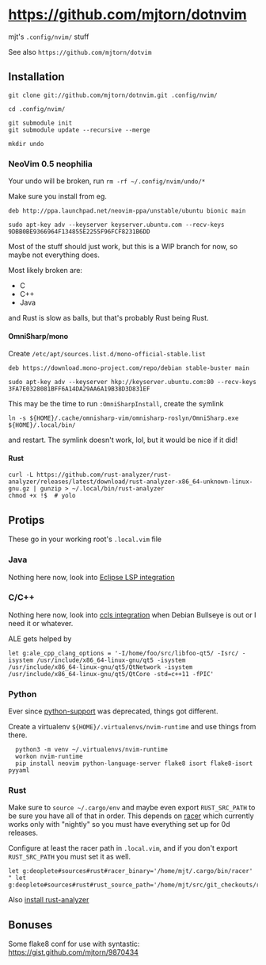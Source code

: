 # https://github.com/mjtorn/dotnvim

mjt's `.config/nvim/` stuff

See also `https://github.com/mjtorn/dotvim`

## Installation

```shell
git clone git://github.com/mjtorn/dotnvim.git .config/nvim/

cd .config/nvim/

git submodule init
git submodule update --recursive --merge

mkdir undo
```

### NeoVim 0.5 neophilia

Your undo will be broken, run `rm -rf ~/.config/nvim/undo/*`

Make sure you install from eg.

```
deb http://ppa.launchpad.net/neovim-ppa/unstable/ubuntu bionic main
```

`sudo apt-key adv --keyserver keyserver.ubuntu.com --recv-keys 9DBB0BE9366964F134855E2255F96FCF8231B6DD`

Most of the stuff should just work, but this is a WIP
branch for now, so maybe not everything does.

Most likely broken are:

  * C
  * C++
  * Java

and Rust is slow as balls, but that's probably Rust being Rust.

#### OmniSharp/mono

Create `/etc/apt/sources.list.d/mono-official-stable.list`

```
deb https://download.mono-project.com/repo/debian stable-buster main
```

`sudo apt-key adv --keyserver hkp://keyserver.ubuntu.com:80 --recv-keys 3FA7E0328081BFF6A14DA29AA6A19B38D3D831EF`

This may be the time to run `:OmniSharpInstall`, create the symlink

```
ln -s ${HOME}/.cache/omnisharp-vim/omnisharp-roslyn/OmniSharp.exe ${HOME}/.local/bin/
```

and restart. The symlink doesn't work, lol, but it would be nice if it did!

#### Rust

```
curl -L https://github.com/rust-analyzer/rust-analyzer/releases/latest/download/rust-analyzer-x86_64-unknown-linux-gnu.gz | gunzip > ~/.local/bin/rust-analyzer
chmod +x !$  # yolo
```

## Protips

These go in your working root's `.local.vim` file

### Java

Nothing here now, look into
[Eclipse LSP integration](https://zignar.net/2020/10/17/setup-neovim-for-java-development-2/)

### C/C++

Nothing here now, look into
[ccls integration](https://jdhao.github.io/2020/11/29/neovim_cpp_dev_setup/) when Debian Bullseye
is out or I need it or whatever.

ALE gets helped by

```vim
let g:ale_cpp_clang_options = '-I/home/foo/src/libfoo-qt5/ -Isrc/ -isystem /usr/include/x86_64-linux-gnu/qt5 -isystem /usr/include/x86_64-linux-gnu/qt5/QtNetwork -isystem /usr/include/x86_64-linux-gnu/qt5/QtCore -std=c++11 -fPIC'
```

### Python

Ever since [python-support](https://github.com/roxma/python-support.nvim) was deprecated,
things got different.

Create a virtualenv `${HOME}/.virtualenvs/nvim-runtime` and use things from there.

```shell
  python3 -m venv ~/.virtualenvs/nvim-runtime
  workon nvim-runtime
  pip install neovim python-language-server flake8 isort flake8-isort pyyaml
```

### Rust

Make sure to `source ~/.cargo/env` and maybe even export `RUST_SRC_PATH` to be
sure you have all of that in order. This depends on [racer](https://github.com/racer-rust/racer)
which currently works only with "nightly" so you must have everything set up
for 0d releases.

Configure at least the racer path in `.local.vim`, and if you don't export `RUST_SRC_PATH`
you must set it as well.

```vim
let g:deoplete#sources#rust#racer_binary='/home/mjt/.cargo/bin/racer'
" let g:deoplete#sources#rust#rust_source_path='/home/mjt/src/git_checkouts/rust/src'
```

Also [install rust-analyzer](https://rust-analyzer.github.io/manual.html#rust-analyzer-language-server-binary)

## Bonuses

Some flake8 conf for use with syntastic: https://gist.github.com/mjtorn/9870434

